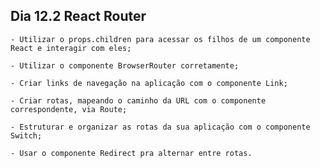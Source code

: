 ## Dia 12.2 React Router

    - Utilizar o props.children para acessar os filhos de um componente React e interagir com eles;

    - Utilizar o componente BrowserRouter corretamente;

    - Criar links de navegação na aplicação com o componente Link;

    - Criar rotas, mapeando o caminho da URL com o componente correspondente, via Route;

    - Estruturar e organizar as rotas da sua aplicação com o componente Switch;

    - Usar o componente Redirect pra alternar entre rotas.